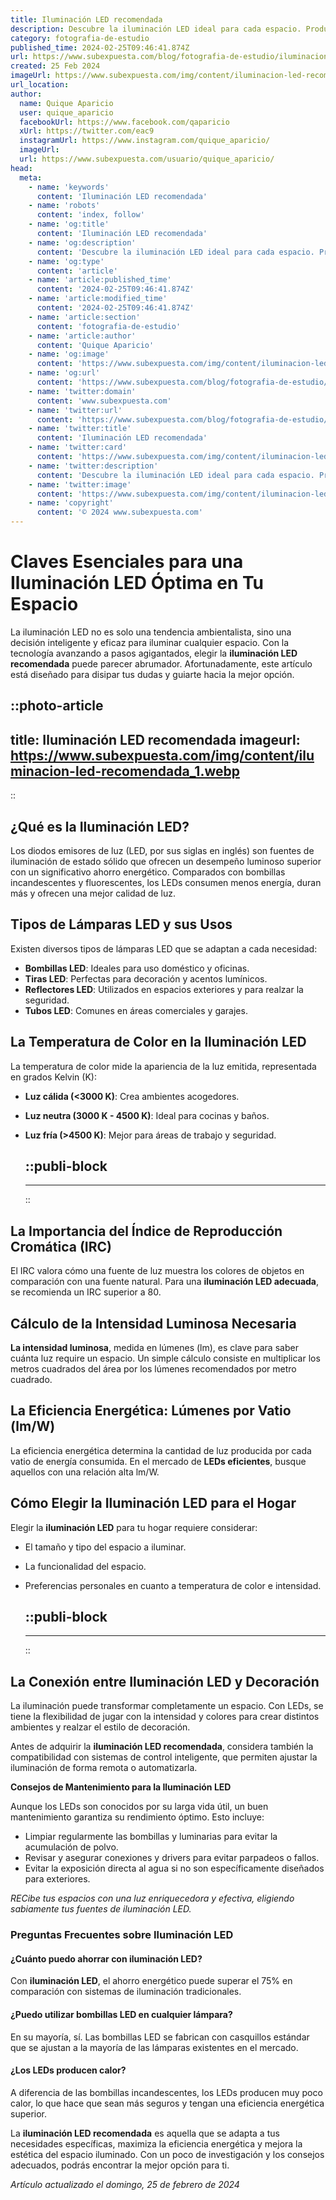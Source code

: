 ```yaml
---
title: Iluminación LED recomendada
description: Descubre la iluminación LED ideal para cada espacio. Productos eficientes y duraderos que garantizan ahorro y confort en tu hogar o negocio.
category: fotografia-de-estudio
published_time: 2024-02-25T09:46:41.874Z
url: https://www.subexpuesta.com/blog/fotografia-de-estudio/iluminacion-led-recomendada
created: 25 Feb 2024
imageUrl: https://www.subexpuesta.com/img/content/iluminacion-led-recomendada_1.webp
url_location:
author:
  name: Quique Aparicio
  user: quique_aparicio
  facebookUrl: https://www.facebook.com/qaparicio
  xUrl: https://twitter.com/eac9
  instagramUrl: https://www.instagram.com/quique_aparicio/
  imageUrl: 
  url: https://www.subexpuesta.com/usuario/quique_aparicio/
head:
  meta:
    - name: 'keywords'
      content: 'Iluminación LED recomendada'
    - name: 'robots'
      content: 'index, follow'
    - name: 'og:title'
      content: 'Iluminación LED recomendada'
    - name: 'og:description'
      content: 'Descubre la iluminación LED ideal para cada espacio. Productos eficientes y duraderos que garantizan ahorro y confort en tu hogar o negocio.'
    - name: 'og:type'
      content: 'article'
    - name: 'article:published_time'
      content: '2024-02-25T09:46:41.874Z'
    - name: 'article:modified_time'
      content: '2024-02-25T09:46:41.874Z'
    - name: 'article:section'
      content: 'fotografia-de-estudio'
    - name: 'article:author'
      content: 'Quique Aparicio'
    - name: 'og:image'
      content: 'https://www.subexpuesta.com/img/content/iluminacion-led-recomendada_1.webp'
    - name: 'og:url'
      content: 'https://www.subexpuesta.com/blog/fotografia-de-estudio/iluminacion-led-recomendada'
    - name: 'twitter:domain'
      content: 'www.subexpuesta.com'
    - name: 'twitter:url'
      content: 'https://www.subexpuesta.com/blog/fotografia-de-estudio/iluminacion-led-recomendada'
    - name: 'twitter:title'
      content: 'Iluminación LED recomendada'
    - name: 'twitter:card'
      content: 'https://www.subexpuesta.com/img/content/iluminacion-led-recomendada_1.webp'
    - name: 'twitter:description'
      content: 'Descubre la iluminación LED ideal para cada espacio. Productos eficientes y duraderos que garantizan ahorro y confort en tu hogar o negocio.'
    - name: 'twitter:image'
      content: 'https://www.subexpuesta.com/img/content/iluminacion-led-recomendada_1.webp'
    - name: 'copyright'
      content: '© 2024 www.subexpuesta.com'
---
```

# Claves Esenciales para una Iluminación LED Óptima en Tu Espacio

La iluminación LED no es solo una tendencia ambientalista, sino una decisión inteligente y eficaz para iluminar cualquier espacio. Con la tecnología avanzando a pasos agigantados, elegir la **iluminación LED recomendada** puede parecer abrumador. Afortunadamente, este artículo está diseñado para disipar tus dudas y guiarte hacia la mejor opción.


::photo-article
---
title: Iluminación LED recomendada
imageurl: https://www.subexpuesta.com/img/content/iluminacion-led-recomendada_1.webp
---
::


## ¿Qué es la Iluminación LED?

Los diodos emisores de luz (LED, por sus siglas en inglés) son fuentes de iluminación de estado sólido que ofrecen un desempeño luminoso superior con un significativo ahorro energético. Comparados con bombillas incandescentes y fluorescentes, los LEDs consumen menos energía, duran más y ofrecen una mejor calidad de luz.

## Tipos de Lámparas LED y sus Usos

Existen diversos tipos de lámparas LED que se adaptan a cada necesidad:

- **Bombillas LED**: Ideales para uso doméstico y oficinas.
- **Tiras LED**: Perfectas para decoración y acentos lumínicos.
- **Reflectores LED**: Utilizados en espacios exteriores y para realzar la seguridad.
- **Tubos LED**: Comunes en áreas comerciales y garajes.

## La Temperatura de Color en la Iluminación LED

La temperatura de color mide la apariencia de la luz emitida, representada en grados Kelvin (K):

- **Luz cálida (<3000 K)**: Crea ambientes acogedores.
- **Luz neutra (3000 K - 4500 K)**: Ideal para cocinas y baños.
- **Luz fría (>4500 K)**: Mejor para áreas de trabajo y seguridad.


  ::publi-block
  ---
  ---
  ::
  
  
## La Importancia del Índice de Reproducción Cromática (IRC)

El IRC valora cómo una fuente de luz muestra los colores de objetos en comparación con una fuente natural. Para una **iluminación LED adecuada**, se recomienda un IRC superior a 80.

## Cálculo de la Intensidad Luminosa Necesaria

**La intensidad luminosa**, medida en lúmenes (lm), es clave para saber cuánta luz require un espacio. Un simple cálculo consiste en multiplicar los metros cuadrados del área por los lúmenes recomendados por metro cuadrado.

## La Eficiencia Energética: Lúmenes por Vatio (lm/W)

La eficiencia energética determina la cantidad de luz producida por cada vatio de energía consumida. En el mercado de **LEDs eficientes**, busque aquellos con una relación alta lm/W.

## Cómo Elegir la Iluminación LED para el Hogar

Elegir la **iluminación LED** para tu hogar requiere considerar:

- El tamaño y tipo del espacio a iluminar.
- La funcionalidad del espacio.
- Preferencias personales en cuanto a temperatura de color e intensidad.


  ::publi-block
  ---
  ---
  ::
  
  
## La Conexión entre Iluminación LED y Decoración

La iluminación puede transformar completamente un espacio. Con LEDs, se tiene la flexibilidad de jugar con la intensidad y colores para crear distintos ambientes y realzar el estilo de decoración.

Antes de adquirir la **iluminación LED recomendada**, considera también la compatibilidad con sistemas de control inteligente, que permiten ajustar la iluminación de forma remota o automatizarla.

**Consejos de Mantenimiento para la Iluminación LED**

Aunque los LEDs son conocidos por su larga vida útil, un buen mantenimiento garantiza su rendimiento óptimo. Esto incluye:

- Limpiar regularmente las bombillas y luminarias para evitar la acumulación de polvo.
- Revisar y asegurar conexiones y drivers para evitar parpadeos o fallos.
- Evitar la exposición directa al agua si no son específicamente diseñados para exteriores.

_RECibe tus espacios con una luz enriquecedora y efectiva, eligiendo sabiamente tus fuentes de iluminación LED._

### Preguntas Frecuentes sobre Iluminación LED

#### ¿Cuánto puedo ahorrar con iluminación LED?

Con **iluminación LED**, el ahorro energético puede superar el 75% en comparación con sistemas de iluminación tradicionales.

#### ¿Puedo utilizar bombillas LED en cualquier lámpara?

En su mayoría, sí. Las bombillas LED se fabrican con casquillos estándar que se ajustan a la mayoría de las lámparas existentes en el mercado.

#### ¿Los LEDs producen calor?

A diferencia de las bombillas incandescentes, los LEDs producen muy poco calor, lo que hace que sean más seguros y tengan una eficiencia energética superior.

La **iluminación LED recomendada** es aquella que se adapta a tus necesidades específicas, maximiza la eficiencia energética y mejora la estética del espacio iluminado. Con un poco de investigación y los consejos adecuados, podrás encontrar la mejor opción para ti.

_Artículo actualizado el domingo, 25 de febrero de 2024_